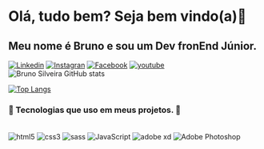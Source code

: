 # Olá, tudo bem? Seja bem vindo(a)👋<br>
## Meu nome é Bruno e sou um Dev fronEnd Júnior.

[![Linkedin](	https://img.shields.io/badge/LinkedIn-0077B5?style=for-the-badge&logo=linkedin&logoColor=white)](https://linkedin.com/im/brunodyegoweb)
[![Instagran](https://img.shields.io/badge/Instagram-E4405F?style=for-the-badge&logo=instagram&logoColor=white)](https://www.instagram.com/brunodyegoweb?r=nametag)
[![Facebook](https://img.shields.io/badge/Facebook-1877F2?style=for-the-badge&logo=facebook&logoColor=white)](https://www.facebook.com/bruno.dyego.94)
[![youtube](	https://img.shields.io/badge/YouTube-FF0000?style=for-the-badge&logo=youtube&logoColor=white)](https://www.youtube.com/channel/UCES_yPOvV0HiM1DdrIr0lpQ)
<br>
![Bruno Silveira GitHub stats](https://github-readme-stats.vercel.app/api?username=brunodyegoweb&show_icons=true&theme=radical)

[![Top Langs](https://github-readme-stats.vercel.app/api/top-langs/?username=brunodyegoweb&layout=compact)](https://github.com/anuraghazra/github-readme-stats)

### 🚧 Tecnologias que uso em meus projetos. 🚧

<div style="display: inline_block"><br/>
<img align="center" alt="html5" src="https://img.shields.io/badge/HTML5-E34F26?style=for-the-badge&logo=html5&logoColor=white">
<img align="center" alt="css3" src="https://img.shields.io/badge/CSS3-1572B6?style=for-the-badge&logo=css3&logoColor=white">
<img align="center" alt="sass" src="https://img.shields.io/badge/Sass-CC6699?style=for-the-badge&logo=sass&logoColor=white">
<img align="center" alt="JavaScript" src="https://img.shields.io/badge/JavaScript-F7DF1E?style=for-the-badge&logo=javascript&logoColor=black">
<img align="center" alt="adobe xd" src="https://img.shields.io/badge/Adobe%20XD-470137?style=for-the-badge&logo=Adobe%20XD&logoColor=#FF61F6">
<img align="center" alt="Adobe Photoshop" src="https://img.shields.io/badge/Adobe%20Photoshop-31A8FF?style=for-the-badge&logo=Adobe%20Photoshop&logoColor=black">
</div><br/>
